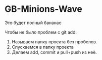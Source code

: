 # GB-Minions-Wave
Это будет полный бананас

Чтобы не было проблем с git add:

1. Называем папку проекта без пробелов.
2. Спускаемся в папку проекта
3. Делаем add, commit и pull+push из неё.
